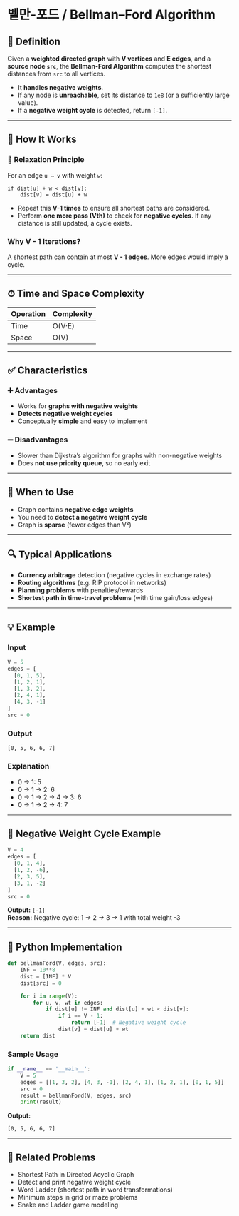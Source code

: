 # 벨만-포드 / Bellman–Ford Algorithm

## 📌 Definition  
Given a **weighted directed graph** with **V vertices** and **E edges**, and a **source node `src`**, the **Bellman-Ford Algorithm** computes the shortest distances from `src` to all vertices.  
- It **handles negative weights**.
- If any node is **unreachable**, set its distance to `1e8` (or a sufficiently large value).
- If a **negative weight cycle** is detected, return `[-1]`.

---

## 🧠 How It Works

### 🔄 Relaxation Principle  
For an edge `u → v` with weight `w`:
```text
if dist[u] + w < dist[v]:
    dist[v] = dist[u] + w
```
- Repeat this **V-1 times** to ensure all shortest paths are considered.
- Perform **one more pass (Vth)** to check for **negative cycles**. If any distance is still updated, a cycle exists.

### Why V - 1 Iterations?
A shortest path can contain at most **V - 1 edges**. More edges would imply a cycle.

---

## ⏱ Time and Space Complexity

| Operation      | Complexity |
|----------------|------------|
| Time           | O(V·E)     |
| Space          | O(V)       |

---

## ✅ Characteristics

### ➕ Advantages
- Works for **graphs with negative weights**
- **Detects negative weight cycles**
- Conceptually **simple** and easy to implement

### ➖ Disadvantages
- Slower than Dijkstra’s algorithm for graphs with non-negative weights
- Does **not use priority queue**, so no early exit

---

## 🧭 When to Use
- Graph contains **negative edge weights**
- You need to **detect a negative weight cycle**
- Graph is **sparse** (fewer edges than V²)

---

## 🔍 Typical Applications
- **Currency arbitrage** detection (negative cycles in exchange rates)
- **Routing algorithms** (e.g. RIP protocol in networks)
- **Planning problems** with penalties/rewards
- **Shortest path in time-travel problems** (with time gain/loss edges)

---

## 💡 Example

### Input  
```python
V = 5
edges = [
  [0, 1, 5],
  [1, 2, 1],
  [1, 3, 2],
  [2, 4, 1],
  [4, 3, -1]
]
src = 0
```

### Output  
```
[0, 5, 6, 6, 7]
```

### Explanation  
- 0 → 1: 5  
- 0 → 1 → 2: 6  
- 0 → 1 → 2 → 4 → 3: 6  
- 0 → 1 → 2 → 4: 7  

---

## 🚫 Negative Weight Cycle Example  
```python
V = 4
edges = [
  [0, 1, 4],
  [1, 2, -6],
  [2, 3, 5],
  [3, 1, -2]
]
src = 0
```

**Output:** `[-1]`  
**Reason:** Negative cycle: 1 → 2 → 3 → 1 with total weight -3

---

## 🧪 Python Implementation

```python
def bellmanFord(V, edges, src):
    INF = 10**8
    dist = [INF] * V
    dist[src] = 0

    for i in range(V):
        for u, v, wt in edges:
            if dist[u] != INF and dist[u] + wt < dist[v]:
                if i == V - 1:
                    return [-1]  # Negative weight cycle
                dist[v] = dist[u] + wt
    return dist
```

### Sample Usage
```python
if __name__ == '__main__':
    V = 5
    edges = [[1, 3, 2], [4, 3, -1], [2, 4, 1], [1, 2, 1], [0, 1, 5]]
    src = 0
    result = bellmanFord(V, edges, src)
    print(result)
```

**Output:**  
```
[0, 5, 6, 6, 7]
```

---

## 🔗 Related Problems
- Shortest Path in Directed Acyclic Graph
- Detect and print negative weight cycle
- Word Ladder (shortest path in word transformations)
- Minimum steps in grid or maze problems
- Snake and Ladder game modeling